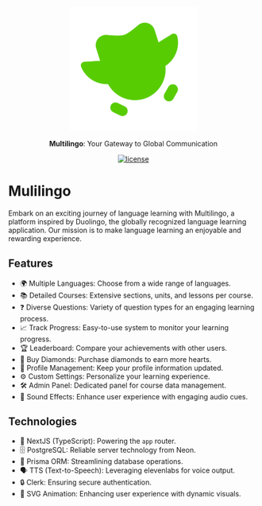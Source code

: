 <div align="center">
  <img src="public/bird.svg" alt="Multilingo brand" height="250" />

  <strong>Multilingo</strong>: Your Gateway to Global Communication

  [![license](https://badgen.now.sh/badge/license/MIT)](./LICENSE.md)
</div>

# Mulilingo

Embark on an exciting journey of language learning with Multilingo, a platform inspired by Duolingo, the globally recognized language learning application. Our mission is to make language learning an enjoyable and rewarding experience.

## Features

- 🌍 Multiple Languages: Choose from a wide range of languages.
- 📚 Detailed Courses: Extensive sections, units, and lessons per course.
- ❓ Diverse Questions: Variety of question types for an engaging learning process.
- 📈 Track Progress: Easy-to-use system to monitor your learning progress.
- 🏆 Leaderboard: Compare your achievements with other users.
- 💎 Buy Diamonds: Purchase diamonds to earn more hearts.
- 👤 Profile Management: Keep your profile information updated.
- ⚙️ Custom Settings: Personalize your learning experience.
- 🛠️ Admin Panel: Dedicated panel for course data management.
- 🎵 Sound Effects: Enhance user experience with engaging audio cues.

## Technologies

- 🚀 NextJS (TypeScript): Powering the `app` router.
- 🗄️ PostgreSQL: Reliable server technology from Neon.
- 🧩 Prisma ORM: Streamlining database operations.
- 🗣️ TTS (Text-to-Speech): Leveraging elevenlabs for voice output.
- 🔒 Clerk: Ensuring secure authentication.
- 🎨 SVG Animation: Enhancing user experience with dynamic visuals.

